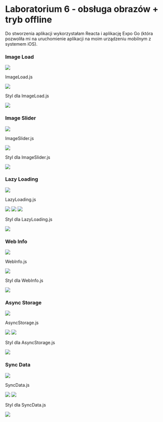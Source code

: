 # Laboratorium 6 - obsługa obrazów + tryb offline

Do stworzenia aplikacji wykorzystałam Reacta i aplikację Expo Go 
(która pozwoliła mi na uruchomienie aplikacji na moim urządzeniu mobilnym z systemem iOS).

### Image Load  

![](assets/imageloadgif.gif)

ImageLoad.js  

![](assets/imageloadjs.png)

Styl dla ImageLoad.js 

![](assets/imageloadstyle.png)  

### Image Slider  

![](assets/imageslidergif.gif) 

ImageSlider.js  

![](assets/imagesliderjs.png)   

Styl dla ImageSlider.js 

![](assets/imagesliderstyle.png)  

### Lazy Loading  

![](assets/lazyloadinggif.gif)

LazyLoading.js  

![](assets/lazyloadingjs.png) 
![](assets/lazyloadingjs1.png) 
![](assets/lazyloadingjs2.png) 

Styl dla LazyLoading.js 

![](assets/lazyloadingstyle.png)   

### Web Info  

![](assets/connectiontypegif.gif) 

WebInfo.js  

![](assets/webinfojs.png)  

Styl dla WebInfo.js  

![](assets/webinfostyle.png)  

### Async Storage  

![](assets/asyncstorage1.PNG)

AsyncStorage.js  

![](assets/asyncstorage.png)
![](assets/asyncstorage2.png)

Styl dla AsyncStorage.js  

![](assets/asyncstoragestyles.png) 

### Sync Data  

![](assets/syncdatagif.gif)

SyncData.js  

![](assets/syncdatajs.png)
![](assets/syncdatajs2.png)

Styl dla SyncData.js  

![](assets/syncdatastyles.png)

